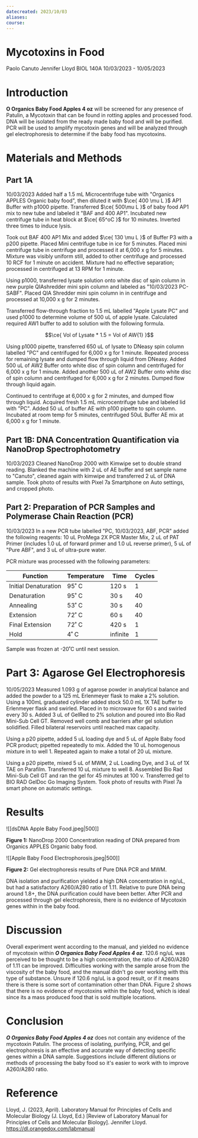 ```yaml
---
datecreated: 2023/10/03
aliases: 
course:
---
```

# Mycotoxins in Food

Paolo Canuto
Jennifer Lloyd
BIOL 140A
10/03/2023 - 10/05/2023

# Introduction

**O Organics Baby Food Apples 4 oz** will be screened for any presence of Patulin, a Mycotoxin that can be found in rotting apples and processed food. DNA will be isolated from the ready made baby food and will be purified. PCR will be used to amplify mycotoxin genes and will be analyzed through gel electrophoresis to determine if the baby food has mycotoxins.

# Materials and Methods

## Part 1A 

10/03/2023
Added half a 1.5 mL Microcentrifuge tube with "Organics APPLES Organic baby food", then diluted it with $\ce{ 400 \mu L }$ AP1 Buffer with p1000 pipette. Transferred $\ce{ 500\mu L }$ of baby food  AP1 mix to new tube and labeled it "BAF and 400 AP1". Incubated new centrifuge tube in heat block at $\ce{ 65^oC }$ for 10 minutes. Inverted three times to induce lysis.

Took out BAF 400 AP1 Mix and added $\ce{ 130 \mu L }$ of Buffer P3 with a p200 pipette. Placed Mini centrifuge tube in ice for 5 minutes. Placed mini centrifuge tube in centrifuge and processed it at 6,000 x g for 5 minutes. Mixture was visibly uniform still, added to other centrifuge and processed 10 RCF for 1 minute on accident. Mixture had no effective separation; processed in centrifuged at 13 RPM for 1 minute.

Using p1000, transferred lysate solution onto white disc of spin column in new purple QIAshredder mini spin column and labeled as "10/03/2023 PC-SABF". Placed QIA Shredder mini spin column in in centrifuge and processed at 10,000 x g for 2 minutes. 

Transferred flow-through fraction to 1.5 mL labelled "Apple Lysate PC" and used p1000 to determine volume of 500 uL of apple lysate. Calculated required AW1 buffer to add to solution with the following formula.

$$\ce{ Vol of Lysate * 1.5 = Vol of AW{1} }$$

Using p1000 pipette, transferred 650 uL of lysate to DNeasy spin column labelled "PC" and centrifuged for 6,000 x g for 1 minute. Repeated process for remaining lysate and dumped flow through liquid from DNeasy. Added 500 uL of AW2 Buffer onto white disc of spin column and centrifuged for 6,000 x g for 1 minute. Added another 500 uL of AW2 Buffer onto white disc of spin column and centrifuged for 6,000 x g for 2 minutes. Dumped flow through liquid again.


Continued to centrifuge at 6,000 x g for 2 minutes, and dumped flow through liquid. Acquired fresh 1.5 mL microcentrifuge tube and labeled lid with "PC". Added 50 uL of buffer AE with p100 pipette to spin column. Incubated at room temp for 5 minutes,
centrifuged 50uL Buffer AE mix at 6,000 x g for 1 minute.

## Part 1B: DNA Concentration Quantification via NanoDrop Spectrophotometry

10/03/2023
Cleaned NanoDrop 2000 with Kimwipe set to double strand reading. Blanked the machine with 2 uL of AE buffer and set sample name to "Canuto", cleaned again with kimwipe and transferred 2 uL of DNA sample. Took photo of results with Pixel 7a Smartphone on Auto settings, and cropped photo.

## Part 2: Preparation of PCR Samples and Polymerase Chain Reaction (PCR)

10/03/2023
In a new PCR tube labelled "PC, 10/03/2023, ABF, PCR" added the following reagents: 10 uL ProMega 2X PCR Master Mix, 2 uL of PAT Primer (includes 1.0 uL of forward primer and 1.0 uL reverse primer), 5 uL of "Pure ABF", and 3 uL of ultra-pure water.

PCR mixture was processed with the following parameters:

| Function             | Temperature | Time     | Cycles |
| -------------------- | ----------- | -------- | ------ |
| Initial Denaturation | 95˚ C        | 120 s    | 1      |
| Denaturation         | 95˚ C        | 30 s     | 40     |
| Annealing            | 53˚ C        | 30 s     | 40     |
| Extension            | 72˚ C        | 60 s     | 40     |
| Final Extension      | 72˚ C        | 420 s    | 1      |
| Hold                 | 4˚ C         | infinite | 1      |

Sample was frozen at -20˚C until next session.

# Part 3: Agarose Gel Electrophoresis

10/05/2023 
Measured 1.093 g of agarose powder in analytical balance and added the powder to a 125 mL Erlenmeyer flask to make a 2% solution. Using a 100mL graduated cylinder added stock 50.0 mL 1X TAE buffer to Erlenmeyer flask and swirled. Placed in to microwave for 60 s and swirled every 30 s. Added 3 uL of GelRed to 2% solution and poured into Bio Rad Mini-Sub Cell GT. Removed well comb and barriers after gel solution solidified. Filled bilateral reservoirs until reached max capacity.

Using a p20 pipette, added 5 uL loading dye and 5 uL of Apple Baby food PCR product; pipetted repeatedly to mix. Added the 10 uL homogenous mixture in to well 1. Repeated again to make a total of 20 uL mixture.

Using a p20 pipette, mixed 5 uL of MWM, 2 uL Loading Dye, and 3 uL of 1X TAE on Parafilm. Transferred 10 uL mixture to well 8. Assembled Bio Rad Mini-Sub Cell GT and ran the gel for 45 minutes at 100 v. Transferred gel to BIO RAD GelDoc Go Imaging System. Took photo of results with Pixel 7a smart phone on automatic settings.

# Results

![[dsDNA Apple Baby Food.jpeg|500]]

**Figure 1:** NanoDrop 2000 Concentration reading of DNA prepared from Organics APPLES Organic baby food.

![[Apple Baby Food Electrophorosis.jpeg|500]]

**Figure 2:** Gel electrophoresis results of Pure DNA PCR and MWM.

DNA isolation and purification yielded a high DNA concentration in ng/uL, but had a satisfactory A260/A280 ratio of 1.11. Relative to pure DNA being around 1.8+, the DNA purification could have been better. After PCR and processed through gel electrophoresis, there is no evidence of Mycotoxin genes within in the baby food.

# Discussion

Overall experiment went according to the manual, and yielded no evidence of mycotoxin within ***O Organics Baby Food Apples 4 oz***. 120.6 ng/uL was perceived to be thought to be a high concentration, the ratio of A260/A280 of 1.11 can be improved. Difficulties working with the sample arose from the viscosity of the baby food, and the manual didn't go over working with this type of substance. Unsure if 120.6 ng/uL is a good result, or if it means there is there is some sort of contamination other than DNA. Figure 2 shows that there is no evidence of mycotoxins within the baby food, which is ideal since its a mass produced food that is sold multiple locations. 

# Conclusion

***O Organics Baby Food Apples 4 oz*** does not contain any evidence of the mycotoxin Patulin. The process of isolating, purifying, PCR, and gel electrophoresis is an effective and accurate way of detecting specific genes within a DNA sample. Suggestions include different dilutions or methods of processing the baby food so it's easier to work with to improve A260/A280 ratio. 

# Reference

Lloyd, J. (2023, April). Laboratory Manual for Principles of Cells and Molecular Biology (J. Lloyd, Ed.) [Review of Laboratory Manual for Principles of Cells and Molecular Biology]. Jennifer Lloyd. https://dl.orangedox.com/labmanual